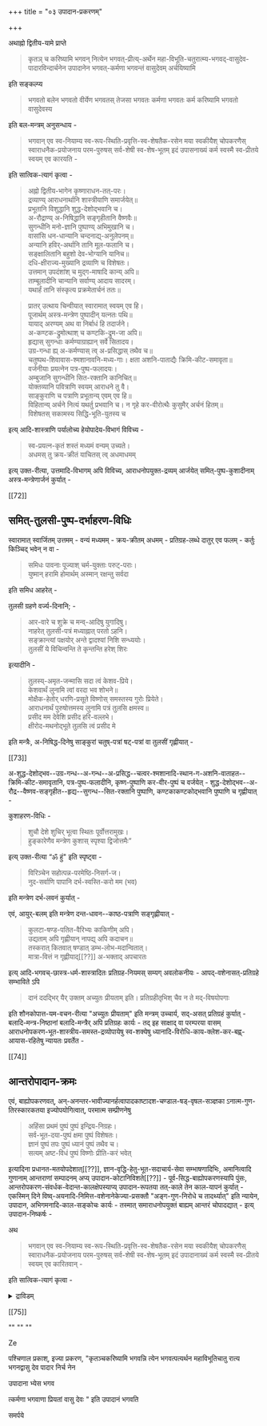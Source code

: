  +++
title = "०३ उपादान-प्रकरणम्"

+++

अथाह्नो द्वितीय-यामे प्राप्ते 

> कृतञ् च करिष्यामि भगवन् नित्येन भगवत्-प्रीत्य्-अर्थेन महा-विभूति-चतुरात्म्य-भगवद्-वासुदेव-पादारविन्दार्चनेन उपादानेन भगवत्-कर्मणा भगवन्तं वासुदेवम् अर्चयिष्यामि

इति सङ्कल्प्य 

> भगवतो बलेन भगवतो वीर्येण भगवतस् तेजसा भगवतः कर्मणा भगवतः कर्म करिष्यामि भगवतो वासुदेवस्य  

इति बल-मन्त्रम् अनुसन्धाय -

> भगवान् एव स्व-नियाम्य स्व-रूप-स्थिति-प्रवृत्ति-स्व-शेषतैक-रसेन मया स्वकीयैश् चोपकरणैस् स्वाराधनैक-प्रयोजनाय परम-पुरुषस् सर्व-शेषी स्व-शेष-भूतम् इदं उपासनाख्यं कर्म स्वस्मै स्व-प्रीतये स्वयम् एव कारयति -

इति सात्विक-त्यागं कृत्वा -

> अह्नो द्वितीय-भागेन कृष्णाराधन-तत्-परः।  
द्रव्याण्य् आराधनार्थानि शास्त्रीयाणि समार्जयेत्॥  
प्रभूतानि विशुद्धानि शुद्ध-देशोद्भवानि च।  
अ-रौद्राण्य् अ-निषिद्धानि सङ्गृहीतानि वैष्णवैः॥  
सुगन्धीनि मनो-ज्ञानि पुष्पाण्य् अभिमुखानि च।  
वासांसि धन-धान्यानि चन्दनाद्य्-अनुलेपनम्॥  
अन्यानि हविर्-अर्थानि तानि मूल-फलानि च।  
सङ्क्षालितानि बहुशो देव-भोग्यानि यानिच॥  
दधि-क्षीराज्य-मुख्यानि द्रव्याणि च विशेषतः।  
उत्तमान् उपदंशांश् च मुद्ग-माषादि कान्य् अपि॥  
ताम्बूलादीनि चान्यानि सर्वाण्य् आदाय सादरम्।  
यथार्हं तानि संस्कृत्य प्रक्रमेतार्चनं ततः॥ 

> प्रातर् उत्थाय चिन्वीयात् स्वारामात् स्वयम् एव हि।  
पूजार्थम् अस्त्र-मन्त्रेण पुष्पादीन् यत्नतः पथि॥  
यायाद् अरण्यम् अथ वा निर्बाधं हि तदार्जने।  
अ-कण्टक-द्रुमोत्थाश् च कण्टकि-द्रुम-जा अपि॥  
हृद्यास् सुगन्धाः कर्मण्याग्राह्यान् सर्वे सितादय।  
उग्र-गन्धा ह्य् अ-कर्मण्यास् त्व् अ-प्रसिद्धास् तथैव च॥  
चतुष्पथ-शिवावास-श्मशानावनि-मध्य-गाः। 
क्षता अशनि-पाताद्यैः क्रिमि-कीट-समावृता॥  
वर्जनीयाः प्रयत्नेन पत्र-पुष्प-फलादयः।  
अम्बुजानि सुगन्धीनि सित-रक्तानि कानिचित्॥  
योक्तव्यानि पवित्राणि स्वयम् आराधने तु वै।  
साङ्कुराणि च पत्राणि प्रभूतान्य् एवम् एव हि॥  
विहितान्य् अर्चने नित्यं यथर्तु प्रभवानि च। 
न गृहे कर-वीरोत्थैः कुसुमैर् अर्चनं हितम्॥   
विशेषतस् सकामस्य सिद्धि-भूति-युतस्य च 

इत्य् आदि-शास्त्राणि पर्यालोच्य हेयोपादेय-विभागं विविच्य - 

> स्व-प्रयत्न-कृतं शस्तं मध्यमं वन्यम् उच्यते।  
अधमस् तु क्रय-क्रीतं याचितस् त्व् अधमाधमम्

इत्य् उक्त-रीत्या, उत्तमादि-विभागम् अपि विविच्य, आराधनोपयुक्त-द्रव्यम् आर्जयेत् समित्-पुष्प-कुशादीनाम् अस्त्र-मन्त्रेणार्जनं कुर्यात् -

[[72]]

## समित्-तुलसी-पुष्प-दर्भाहरण-विधिः

स्वारामात् स्वार्जितम् उत्तमम् - वन्यं मध्यमम् - क्रय-क्रीतम् अधमम् - प्रतिग्रह-लब्धे दातुर् एव फलम् - कर्तुः किञ्चिद् भवेन् न वा -

> समिधः पावनाः पूज्याश् चर्म-युक्ताः परुट्-पराः।  
युष्मान् हरामि होमार्थम् अस्मान् रक्षन्तु सर्वदा

इति समिध आहरेत् - 

तुलसी ग्रहणे वर्ज्य-दिनानि; - 

> आर-वारे च शुक्रे च मन्व्-आदिषु युगादिषु।  
नाहरेत् तुलसी-पत्रं मध्याह्नात् परतो ऽहनि।  
सङ्क्रान्त्यां पक्षयोर् अन्ते द्वादश्यां निशि सन्ध्ययोः।  
तुलसीं ये विचिन्वन्ति ते कृन्तन्ति हरेश् शिरः

इत्यादीनि - 

> तुलस्य्-अमृत-जन्मासि सदा त्वं केशव-प्रिये।  
केशवार्थं लुनामि त्वां वरदा भव शोभने॥  
मोक्षैक-हेतोर् धरणि-प्रसूते विष्णोस् समस्तस्य गुरोः प्रियेते।  
आराधनार्थं पुरुषोत्तमस्य लुनामि पत्रं तुलसि क्षमस्व॥  
प्रसीद मम देवेशि प्रसीद हरि-वल्लभे।  
क्षीरोद-मथनोद्भूते तुलसि त्वं प्रसीद मे

इति मन्त्रैः, अ-निषिद्ध-दिनेषु साङ्कुरां चतुष्-पत्रां षट्-पत्रां वा तुलसीं गृह्णीयात् -

[[73]]

अ-शुद्ध-देशोद्भव--उग्र-गन्ध--अ-गन्ध--अ-प्रसिद्ध--चत्वर-श्मशानादि-स्थान-ग-अशनि-वाताहत--क्रिमि-कीट-समावृतानि, पत्र-पुष्प-फलादीनि, कृष्ण-पुष्पाणि कर-वीर-पुष्पं च वर्जयेत् - शुद्ध-देशोद्भव--अ-रौद्र--वैष्णव-सङ्गृहीत--हृद्य--सुगन्ध--सित-रक्तानि पुष्पाणि, कण्टकाकण्टकोद्भवानि पुष्पाणि च गृह्णीयात् - 

कुशाहरण-विधिः - 

> शुचौ देशे शुचिर् भूत्वा स्थितः पूर्वोत्तरामुखः।  
हुङ्कारेणैव मन्त्रेण कुशास् स्पृश्या द्विजोत्तमैः” 

इत्य् उक्त-रीत्या “ॐ हुं" इति स्पृष्ट्वा - 

> विरिञ्चेन सहोत्पन्न-परमेष्ठि-निसर्ग-ज।  
नुद-सर्वाणि पापानि दर्भ-स्वस्ति-करो मम (भव)

इति मन्त्रेण दर्भ-लवनं कुर्यात् -

एवं, आयुर्-बलम् इति मन्त्रेण दन्त-धावन--काष्ठ-पत्राणि सङ्गृह्णीयात् - 

> कुलटा-षण्ड-पतित-वैरिभ्यः काकिणीम् अपि।  
उद्यताम् अपि गृह्णीयान् नापद्य् अपि कदाचन॥  
तस्करात् कितवात् षण्डात् डम्भ-लोभ-मदान्वितात्।  
मात्रा-वित्तं न गृह्णीयाद्[[??]] अ-भक्ताद् अपचारतः

इत्य् आदि-भगवच्-छास्त्र-धर्म-शास्त्रादितः प्रतिग्रह-नियमस् सम्यग् अवलोकनीयः - आपद्-वशेनासत्-प्रतिग्रहे सम्भाविते ऽपि 

> दानं ददद्भिर् यैर् उक्तम् अच्युतः प्रीयताम् इति। प्रतिग्रहीतृभिश् चैव न ते मद्-विषयोपगाः 

इति शौनकोपात्त-यम-वचन-रीत्या "अच्युतः प्रीयताम्" इति मन्त्रम् उच्चार्य, सद्-असत् प्रतिग्रहं कुर्यात् -  बलादि-मन्त्र-निष्ठानां बलादि-मन्त्रैर् अपि प्रतिग्रहः कार्यः - तद् इह साक्षाद् वा परम्परया वासम् आराधनोपकरण-भूत-शास्त्रीय-समस्त-द्रव्योपायेषु स्व-शक्येषु ध्यानादि-विरोधि-काय-क्लेश-कर-बह्व्-आयास-रहितेषु न्यायतः प्रवर्तेत -

[[74]]

## आन्तरोपादान-क्रमः

एवं, बाह्योपकरणवत्, अन्-अनन्तर-भावीज्यानर्हत्वापादकाष्टादश-चण्डाल-षड्-वृषल-सञ्ज्ञका ऽनात्म-गुण-तिरस्कारकतया इज्योपयोगित्वात्, परमात्म सम्प्रीणनेषु

> अहिंसा प्रथमं पुष्पं पुष्पं इन्द्रिय-निग्रहः।  
सर्व-भूत-दया-पुष्पं क्षमा पुष्पं विशेषतः।  
ज्ञानं पुष्पं तपः पुष्पं ध्यानं पुष्पं तथैव च।  
सत्यम् अष्ट-विधं पुष्पं विष्णोः प्रीति-करं भवेत्

इत्यादिना प्रधानत-मतयोपदेशात्[[??]], ज्ञान-वृद्धि-हेतु-भूत-सदाचार्य-सेवा सम्भाषणादिभिः, अमानित्वादि गुणानाम् आन्तराणां सम्पादनम् अप्य् उपादान-कोटानिविशते[[??]] - पूर्व-सिद्ध-बाह्योपकरणस्यापि पुंसः, आन्तरोपकरण-संवर्धक-वेदान्त-कालक्षेपस्याप्य् उपादान-रूपतया तत्-काले तेन काल-यापनं कुर्यात् - एकस्मिन् दिने विष्व्-अयनादि-निमित्त-वशेनानेकेज्या-प्रसक्तौ "अङ्ग-गुण-निरोधे च तादर्थ्यात्" इति न्यायेन, उपादान, अभिगमनादि-काल-सङ्कोचः कार्यः - तस्मात् समाराधनोपयुक्तं बाह्यम् आन्तरं चोपादद्यात् - इत्य् उपादान-निष्कर्षः - 

अथ 

> भगवान् एव स्व-नियाम्य स्व-रूप-स्थिति-प्रवृत्ति-स्व-शेषतैक-रसेन मया स्वकीयैश् चोपकरणैस् स्वाराधनैक-प्रयोजनाय परम-पुरुषस् सर्व-शेषी स्व-शेष-भूतम् इदं उपादानाख्यं कर्म स्वस्मै स्व-प्रीतये स्वयम् एव कारितवान् -

इति सात्विक-त्यागं कृत्वा - 

<details><summary>द्राविडम्</summary>

अवकाश मिल्लातनमयङ्कलिल् कर्मङ्कलै च्चुरुक्क वेण्डियता यिरुन्ताल् प्रधानमान अङ्गियैच्चुरुक्कामल् अप्रधानमान अङ्गङ्गलैये सङ्कोचप्सडुत्त वेणु मेङ्किऱ न्यायत्ताले विष्वादिनिमित्तमाय् अनेक इज्यै नेरिडुम्पक्षत्तिल् अङ्गङ्गलान अभिगमनोपादान कालङ्गलैये शुरुक्क वेणुं - 

</details>

[[75]]

""
""
""

Ze 

पश्चिणाल प्रकाश्, इज्या प्रकरण, "कृतञ्चकरिष्यामि भगवन्नि त्येन भगवत्पत्यर्थन महाविभूतिचातु रात्य भगनद्वासु देव पादार निर्च नेन 

उपादाना भ्येस भगव 

त्कर्मणा भगवाणा प्रियतां वासु देवः " इति उपादानं भगवति 

समर्पये 
